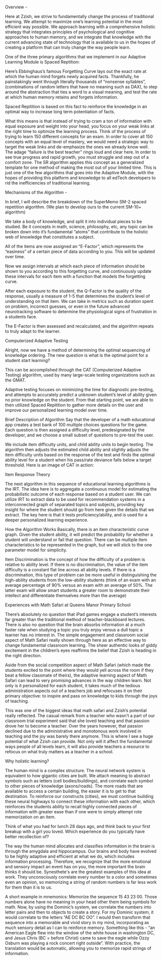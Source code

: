 Overview - 


Here at Zzish, we strive to fundamentally change the process of traditional learning. We attempt to maximize one’s learning potential in the most efficient way possible. We approach learning with a comprehensive holistic strategy that integrates principles of psychological and cognitive approaches to human memory, and we integrate that knowledge with the current advancing state of technology that is available to us in the hopes of creating a platform that can truly change the way people learn.

One of the three primary algorithms that we implement in our Adaptive Learning Module is Spaced Reptition:


Here’s Ebbinghaus’s famous Forgetting Curve lays out the exact rate at which the human mind forgets newly acquired facts. Thankfully, he painstakingly went through literally thousands of “nonsense syllables”, (combinations of random letters that have no meaning such as DAX), to step around the abstraction that ties a word to a visual meaning, and test the rate at which human memory retains and forgets information. 

Spaced Repitition is based on this fact to reinforce the knowledge in an optimal way to increase long term potentiation of facts. 

What this means is that instead of trying to cram a ton of information with equal exposure and weight into your head, you focus on your weak links at the right time to optimize the learning process. Think of the process of trying to learn 150 different concepts for an exam. In order to cover all 150 concepts with an equal level of mastery, we would need a strategic way to target the weak links and de-emphasize the ones we already know well. The adage “failure is the best teacher” rings loud and clear here. In order to see true progress and rapid growth, you must struggle and step out of a comfort zone. The SR algorithm applies this concept as a generalized template for one method of making the most out of your limited time. This is just one of the few algorithms that goes into the Adaptive Module, with the hopes of providing this platform and knowledge to all edTech developers to rid the inefficiencies of traditional learning. 


Mechanisms of the Algorithm - 


In brief, I will describe the breakdown of the SuperMemo SM-2 spaced repetition algorithm. (We plan to develop ours to the current SM-10+ algorithm)

We take a body of knowledge, and split it into individual pieces to be studied. Be it concepts in math, science, philosophy, etc, any topic can be broken down into it’s fundamental “atoms” that contribute to the holistic web of knowledge that constitutes a subject.

All of the items are now assigned an “E-Factor”, which represents the “easiness” of a certain piece of data according to you. This will be updated over time.

Now we assign intervals at which each piece of information should be shown to you according to this forgetting curve, and continuously update these intervals for each item with  a function that models the forgetting curve.

After each exposure to the student, the Q-Factor is the quality of the response, usually a measure of 1-5 that determines the student’s level of understanding on that item. We can take in metrics such as duration spent on problem, incorrect guesses, or even in the future advanced neurotracking software to determine the physiological signs of frustration in a students face.

The E-Factor is then assessed and recalculated, and the algorithm repeats to truly adapt to the learner. 

Computerized Adaptive Testing


Alright, now we have a method of determining the optimal sequencing of knowledge ordering. The new question is what is the optimal point for a student start learning?


This can be accomplished through the CAT (Computerized Adaptive Testing) algorithm, used by many large-scale testing organizations such as the GMAT. 

Adaptive testing focuses on minimizing the time for diagnostic pre-testing, and attempts to accurately predict a unknown student’s level of ability given no prior knowledge on the student. From that starting point, we are able to then utilized Spaced Repitition to gather more details on the user and improve our personalized learning model over time.

Brief Description of Algorithm
Say that the developer of a math educational app creates a test bank of 100 multiple choices questions for the game. Each question is then assigned a difficulty level, predesignated by the developer, and we choose a small subset of questions to pre-test the user. 

We include item difficulty units, and child ability units to begin testing. The algorithm then adjusts the estimated child ability and slightly adjusts the item difficulty units based on the response of the test and finds the optimal ability level for a student when his pass/rate deviance falls below a target threshold. Here is an image of CAT in action:




Item Response Theory


The next algorithm in this sequence of educational learning algorithms is the IRT. The idea here is to aggregate a continuous model for estimating the probabilistic outcome of each response based on a student user. We can utilize IRT to extract data to be used for recommendation systems in a interconnected graph of separated topics and subjects, providing key insight for where the student should go from here given the details that we extract. The key here is that it tests proficiency/ability, and is used for a deeper personalized learning experience. 

How the Algorithm Works
Basically, there is an item characteristic curve graph. Given the student ability, it will predict the probability for whether a student will understand or fail that question. There can be multiple item characteristics to be represented in the graph, but we will stick to the one parameter model for simplicity. 

Item Discrimination is the concept of how the difficulty of a problem is relative to ability level. If there is no discrimination, the value of the item difficulty is a constant flat line across all ability levels. If there is a discrimination, this type of problem can be more useful in distinguishing the high-ability students from the low-ability students (think of an exam with an average percentage of 90% versus an exam with an average of 50%. The latter exam will allow smart students a greater room to demonstrate their intellect and differentiate themselves more than the average)




Experiences with Math Safari at Queens Manor Primary School


There’s absolutely no question that iPad games engage a student’s interests far greater than the traditional method of teacher-blackboard lectures. There is also no question that the brain absorbs information at a much faster rate when studying a topic you truly enjoy versus a dull topic a learner has no interest in. The simple engagement and classroom social aspect of Math Safari really shown through here as an effective way to change fundamental classroom learning. The sheer authentic looks of giddy excitement in the children’s eyes reaffirms the belief that Zzish is heading in the right direction.

Aside from the social competition aspect of Math Safari (which made the students excited to the point where they would yell across the room if they beat a fellow classmate of theirs), the adaptive learning aspect of Math Safari can lead to very promising advances in the way children learn. Not only is it personalized for each student, it takes much of the tedious administration aspects out of a teachers job and refocuses it on their primary objective: to inspire and pass on knowledge to kids through the joys of teaching. 

This was one of the biggest ideas that math safari and Zzish’s potential really reflected. The casual remark from a teacher who wasn’t a part of our classroom trial experiment said that she loved teaching and that passion drove her to become a teacher. Over the years however, that passion declined due to the administrative and monotonous work involved in teaching and the joy was barely there anymore. This is where I see a huge potential of what Zzish can provide. Not only will it affect the fundamental ways people of all levels learn, it will also provide teachers a resource to refocus on what truly matters as a teacher in a school. 




Why holistic learning? 


The human mind is a complex structure. The neural network system is equivalent to how gigantic cities are built. We attach meaning to abstract symbols such as letters (cell bodies/buildings), and correlate each symbol to other pieces of knowledge (axons/roads). The more roads that are available to access a certain building, the easier it is to get to that destination. To reinforce our constructs (cities), we must continue building these neural highways to connect these information with each other, which reinforces the students ability to recall highly connected pieces of information with greater ease than if one were to simply attempt rote memorization on an item. 

Think of what you had for lunch 28 days ago, and think back to your first breakup with a girl you loved. Which experience do you typically have better recollection of?

The way the human mind allocates and classifies information in the brain is through the amygdala and hippocampus. Our brains and body have evolved to be highly adaptive and efficient at what we do, which includes information processing. Therefore, we recognize that the more emotional and sensory impact an event has on you, the more important the brain thinks it should be. Synesthete's are the greatest examples of this idea at work. They unconsciously correlate every number to a color and sometimes even an opinion, so memorizing a string of random numbers is far less work for them than it is to us. 

A short example in mnemonics: Memorize the sequence 15 43 23 00. Those numbers alone have no meaning in your head other them being symbols for math. Now, by using the Dominic’s system, we correlate the numbers into letter pairs and then to objects to create a story. For my Dominic system, it would correlate to the letters “AE DC BC OO”. I would then transform that sequence into a memorable and vivid story in my mind, incorporating as much sensory detail as I can to reinforce memory. Something like this - “an American Eagle flew into the window of the white house in washington DC, and Jesus Chris (BC = before Christ) came to save the eagle while Ozzy Osburn was playing a rock concert right outside”. With practice, the translation would be automatic, allowing you to memorize rapid strings of information.


